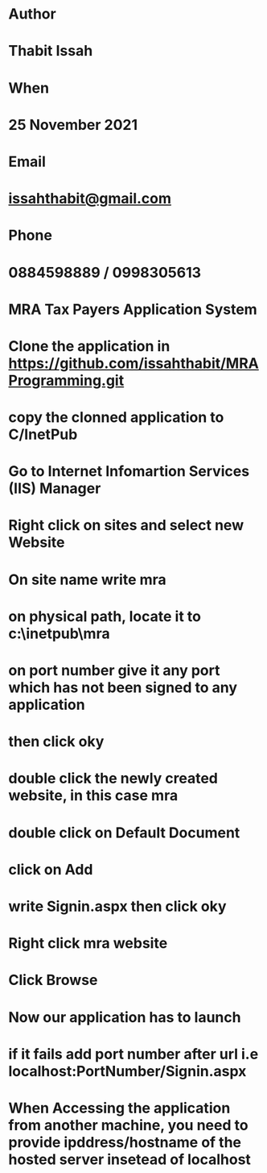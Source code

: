 # Author
# Thabit Issah

# When
# 25 November 2021

# Email
# issahthabit@gmail.com

# Phone
# 0884598889 / 0998305613


# MRA Tax Payers Application System
# Clone the application in https://github.com/issahthabit/MRAProgramming.git

# copy the clonned application to C/InetPub
# Go to Internet Infomartion Services (IIS) Manager
# Right click on sites and select new Website
# On site name write mra
# on physical path, locate it to c:\inetpub\mra
# on port number give it any port which has not been signed to any application
# then click oky
# double click the newly created website, in this case mra
# double click on Default Document
# click on Add
# write Signin.aspx then click oky
# Right click mra website 
# Click Browse
 

 # Now our application has to launch

 # if it fails add port number after url i.e localhost:PortNumber/Signin.aspx

 # When Accessing the application from another machine, you need to provide ipddress/hostname of the hosted server insetead of localhost
